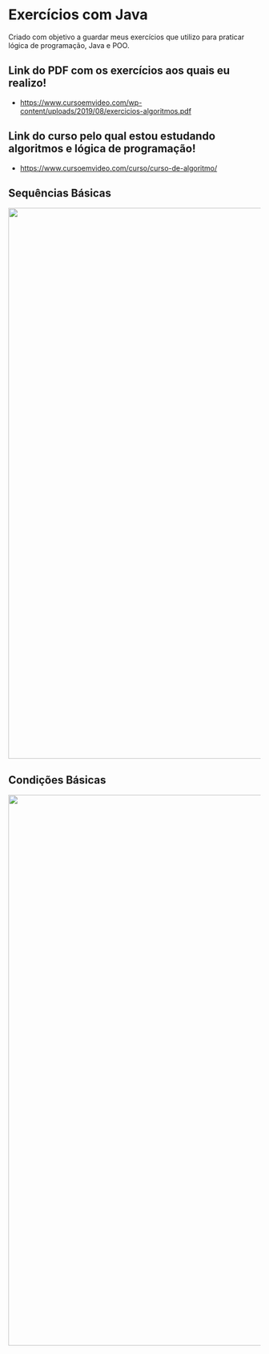 # Exercícios com Java
Criado com objetivo a guardar meus exercícios que utilizo para praticar lógica de programação, Java e POO.

## Link do PDF com os exercícios aos quais eu realizo!

- https://www.cursoemvideo.com/wp-content/uploads/2019/08/exercicios-algoritmos.pdf

## Link do curso pelo qual estou estudando algoritmos e lógica de programação!

- https://www.cursoemvideo.com/curso/curso-de-algoritmo/

## Sequências Básicas
<div align="center">
<img src ="https://github.com/RodrigoD324/exerciciosJava/blob/master/sequênciasBásicas.gif" width="1100px" />
</div>

## Condições Básicas
<div align="center">
<img src ="https://github.com/RodrigoD324/exerciciosJava/blob/master/condiçõesBásicas.gif" width="1100px" />
</div>
